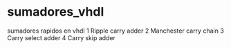 # sumadores_vhdl
sumadores rapidos en vhdl 
1 Ripple carry adder
2 Manchester carry chain
3 Carry select adder
4 Carry skip adder
